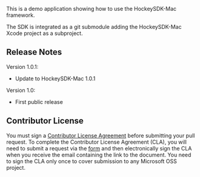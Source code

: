 This is a demo application showing how to use the HockeySDK-Mac framework.

The SDK is integrated as a git submodule adding the HockeySDK-Mac Xcode project as a subproject.

## Release Notes

Version 1.0.1:
 
- Update to HockeySDK-Mac 1.0.1

Version 1.0:

- First public release

## Contributor License

You must sign a [Contributor License Agreement](https://cla.microsoft.com/) before submitting your pull request. To complete the Contributor License Agreement (CLA), you will need to submit a request via the [form](https://cla.microsoft.com/) and then electronically sign the CLA when you receive the email containing the link to the document. You need to sign the CLA only once to cover submission to any Microsoft OSS project. 
